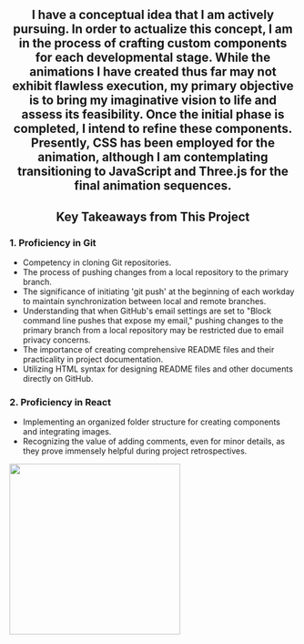 <strong><h2 align="center">

I have a conceptual idea that I am actively pursuing. In order to actualize this concept, I am in the process of crafting custom components for each developmental stage. While the animations I have created thus far may not exhibit flawless execution, my primary objective is to bring my imaginative vision to life and assess its feasibility. Once the initial phase is completed, I intend to refine these components. Presently, CSS has been employed for the animation, although I am contemplating transitioning to JavaScript and Three.js for the final animation sequences.
</h2>
</strong>

 <h2 style="text-align: center;"><strong>Key Takeaways from This Project</strong></h2>

<h3><strong>1. Proficiency in Git</strong></h3>
    <ul>
        <li>Competency in cloning Git repositories.</li>
        <li>The process of pushing changes from a local repository to the primary branch.</li>
        <li>The significance of initiating 'git push' at the beginning of each workday to maintain synchronization between local and remote branches.</li>
        <li>Understanding that when GitHub's email settings are set to "Block command line pushes that expose my email," pushing changes to the primary branch from a local repository may be restricted due to email privacy concerns.</li>
        <li>The importance of creating comprehensive README files and their practicality in project documentation.</li>
        <li>Utilizing HTML syntax for designing README files and other documents directly on GitHub.</li>
    </ul>

<h3><strong>2. Proficiency in React</strong></h3>
    <ul>
        <li>Implementing an organized folder structure for creating components and integrating images.</li>
        <li>Recognizing the value of adding comments, even for minor details, as they prove immensely helpful during project retrospectives.</li>
    </ul>




<img align="center" width="300" height="300" src="https://camo.githubusercontent.com/c119034395e2654a9c946ebb65fca04f9b32778c80c3dcfb2ae8337ce7586101/68747470733a2f2f632e74656e6f722e636f6d2f4868644c584978544b664541414141432f6e6f6963652e676966">


